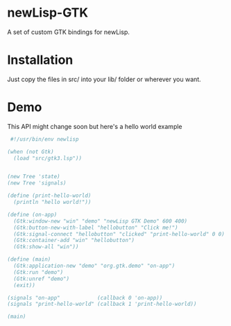 # newLisp-GTK

A set of  custom GTK bindings for newLisp.

# Installation

Just copy the files in src/ into your lib/ folder or wherever you want.

# Demo
This API might change soon but here's a hello world example
```Scheme 
 #!/usr/bin/env newlisp

(when (not Gtk)
  (load "src/gtk3.lsp"))


(new Tree 'state)
(new Tree 'signals)

(define (print-hello-world)
  (println "hello world!"))

(define (on-app)
  (Gtk:window-new "win" "demo" "newLisp GTK Demo" 600 400)
  (Gtk:button-new-with-label "hellobutton" "Click me!")
  (Gtk:signal-connect "hellobutton" "clicked" "print-hello-world" 0 0)
  (Gtk:container-add "win" "hellobutton")
  (Gtk:show-all "win"))

(define (main)
  (Gtk:application-new "demo" "org.gtk.demo" "on-app")
  (Gtk:run "demo")
  (Gtk:unref "demo")
  (exit))

(signals "on-app"            (callback 0 'on-app))
(signals "print-hello-world" (callback 1 'print-hello-world))

(main)
 ```